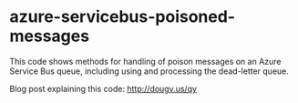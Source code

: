 # azure-servicebus-poisoned-messages

This code shows methods for handling of poison messages on an Azure Service Bus queue, including using and processing the dead-letter queue.

Blog post explaining this code: http://dougv.us/qy
